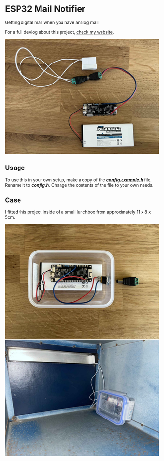 # ESP32 Mail Notifier
 Getting digital mail when you have analog mail

For a full devlog about this project, [check my website](https://spectracoder.com/blog/post/getting-digital-mail-when-you-have-analog-mail).
 
![A working mail notifier.](https://github.com/SpectraCoder/ESP32_Mail_Notifier/blob/main/Images/MailboxNotifier01.jpg?raw=true)

## Usage

To use this in your own setup, make a copy of the [***config.example.h***](https://github.com/SpectraCoder/ESP32_Mail_Notifier/blob/main/config.example.h) file. Rename it to ***config.h***.
Change the contents of the file to your own needs.

## Case

I fitted this project inside of a small lunchbox from approximately 11 x 8 x 5cm.

![The luncbox I used to put it all in.](https://github.com/SpectraCoder/ESP32_Mail_Notifier/blob/main/Images/MailboxNotifier02.jpg?raw=true)
![The finished mailbox sensor.](https://github.com/SpectraCoder/ESP32_Mail_Notifier/blob/main/Images/MailboxNotifier03.jpg?raw=true)
